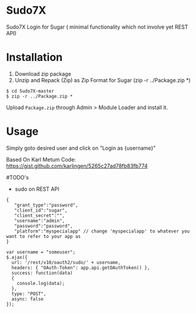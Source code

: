 # Sudo7X
Sudo7X Login for Sugar ( minimal functionality which not involve yet REST API)

# Installation
1. Download zip package
2. Unzip and Repack (Zip) as Zip Format for Sugar (zip -r ../Package.zip *) 
```
$ cd Sudo7X-master
$ zip -r ../Package.zip *
```
Upload `Package.zip` through Admin > Module Loader and install it.

# Usage
Simply goto desired user and click on "Login as {username}"

Based On Karl Metum Code: 
https://gist.github.com/karlingen/5265c27ad78fb83fb774

#TODO's
- sudo on REST API
```
{
   "grant_type":"password",
   "client_id":"sugar",
   "client_secret":"",
   "username":"admin",
   "password":"password",
   "platform":"myspecialapp" // change 'myspecialapp' to whatever you want to refer to your app as
}

var username = "someuser";
$.ajax({         
  url: '/rest/v10/oauth2/sudo/' + username,
  headers: { "OAuth-Token": app.api.getOAuthToken() },
  success: function(data)
  {
    console.log(data);
  },
  type: "POST",
  async: false
});
```
